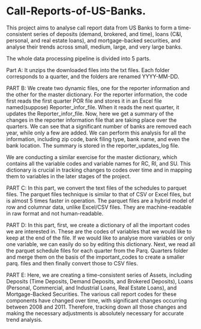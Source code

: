 # Call-Reports-of-US-Banks.
This project aims to analyse call report data from US Banks to form a time-consistent series of deposits (demand, brokered, and time), loans (C&I, personal, and real estate loans), and mortgage-backed securities, and analyse their trends across small, medium, large, and very large banks.

The whole data processing pipeline is divided into 5 parts.

Part A: It unzips the downloaded files into the txt files. Each folder corresponds to a quarter, and the folders are renamed YYYY-MM-DD.

PART B: We create two dynamic files, one for the reporter information and the other for the master dictionary. For the reporter information, the code first reads the first quarter POR file and stores it in an Excel file named(suppose) Reporter_infor_file. When it reads the next quarter, it updates the Reporter_infor_file. Now, here we get a summary of the changes in the reporter information file that are taking place over the quarters. We can see that a significant number of banks are removed each year, while only a few are added. We can perform this analysis for all the information, including zip code, bank filing type, bank name, and even the bank location. The summary is stored in the reporter_updates_log file.

We are conducting a similar exercise for the master dictionary, which contains all the variable codes and variable names for RC, RI, and SU. This dictionary is crucial in tracking changes to codes over time and in mapping them to variables in the later stages of the project.

PART C: In this part, we convert the text files of the schedules to parquet files. The parquet files technique is similar to that of CSV or Excel files, but is almost 5 times faster in operation. The parquet files are a hybrid model of row and columnar data, unlike Excel/CSV files. They are machine-readable in raw format and not human-readable.

PART D: In this part, first, we create a dictionary of all the important codes we are interested in. These are the codes of variables that we would like to keep at the end of the file. If we would like to analyse more variables or only one variable, we can easily do so by editing this dictionary. Next, we read all the parquet schedule files for each quarter from the Parq. Quarters folder and merge them on the basis of the important_codes to create a smaller parq. files and then finally convert those to CSV files. 

PART E: Here, we are creating a time-consistent series of Assets, including Deposits (Time Deposits, Demand Deposits, and Brokered Deposits), Loans (Personal, Commercial, and Industrial Loans, Real Estate Loans), and Mortgage-Backed Securities. The various call report codes for these components have changed over time, with significant changes occurring between 2008 and 2011. Therefore, tracking down all those changes and making the necessary adjustments is absolutely necessary for accurate trend analysis.



